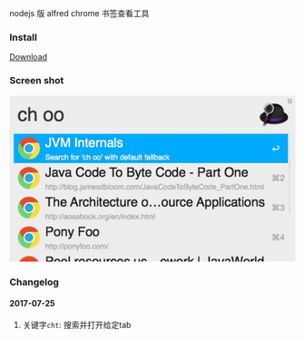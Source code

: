 nodejs 版 alfred chrome 书签查看工具

### Install

[Download](https://github.com/Youmoo/alfred-chrome-bookmarks/raw/master/Chrome%20Bookmarks.alfredworkflow)

### Screen shot

![](snapshot.png)


### Changelog

#### 2017-07-25

1. 关键字`cht`: 搜索并打开给定tab